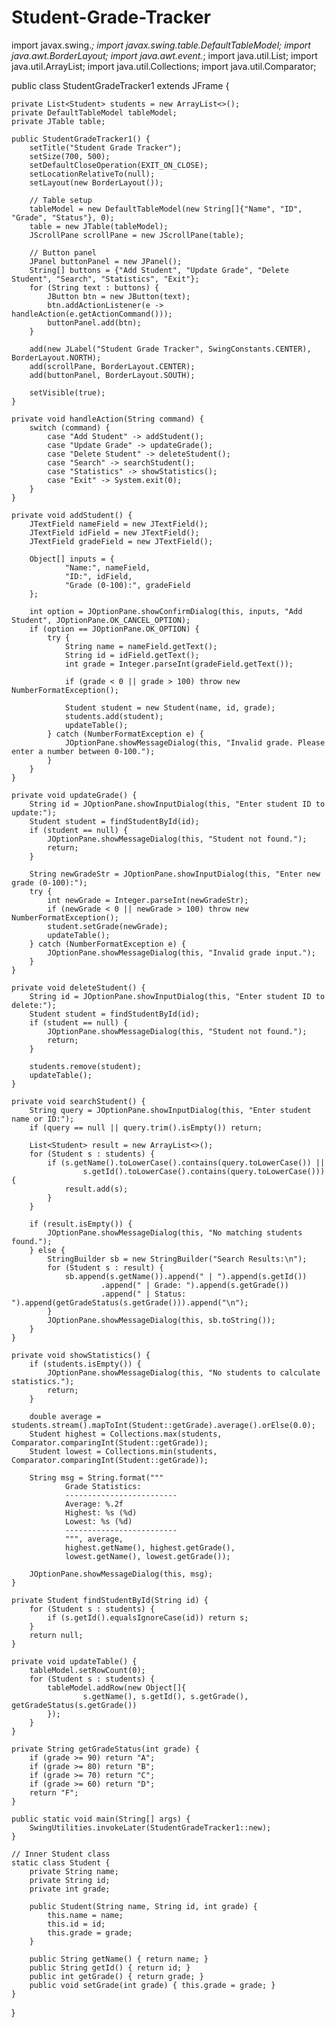 # Student-Grade-Tracker
import javax.swing.*;
import javax.swing.table.DefaultTableModel;
import java.awt.BorderLayout;
import java.awt.event.*;
import java.util.List;
import java.util.ArrayList;
import java.util.Collections;
import java.util.Comparator;

public class StudentGradeTracker1 extends JFrame {

    private List<Student> students = new ArrayList<>();
    private DefaultTableModel tableModel;
    private JTable table;

    public StudentGradeTracker1() {
        setTitle("Student Grade Tracker");
        setSize(700, 500);
        setDefaultCloseOperation(EXIT_ON_CLOSE);
        setLocationRelativeTo(null);
        setLayout(new BorderLayout());

        // Table setup
        tableModel = new DefaultTableModel(new String[]{"Name", "ID", "Grade", "Status"}, 0);
        table = new JTable(tableModel);
        JScrollPane scrollPane = new JScrollPane(table);

        // Button panel
        JPanel buttonPanel = new JPanel();
        String[] buttons = {"Add Student", "Update Grade", "Delete Student", "Search", "Statistics", "Exit"};
        for (String text : buttons) {
            JButton btn = new JButton(text);
            btn.addActionListener(e -> handleAction(e.getActionCommand()));
            buttonPanel.add(btn);
        }

        add(new JLabel("Student Grade Tracker", SwingConstants.CENTER), BorderLayout.NORTH);
        add(scrollPane, BorderLayout.CENTER);
        add(buttonPanel, BorderLayout.SOUTH);

        setVisible(true);
    }

    private void handleAction(String command) {
        switch (command) {
            case "Add Student" -> addStudent();
            case "Update Grade" -> updateGrade();
            case "Delete Student" -> deleteStudent();
            case "Search" -> searchStudent();
            case "Statistics" -> showStatistics();
            case "Exit" -> System.exit(0);
        }
    }

    private void addStudent() {
        JTextField nameField = new JTextField();
        JTextField idField = new JTextField();
        JTextField gradeField = new JTextField();

        Object[] inputs = {
                "Name:", nameField,
                "ID:", idField,
                "Grade (0-100):", gradeField
        };

        int option = JOptionPane.showConfirmDialog(this, inputs, "Add Student", JOptionPane.OK_CANCEL_OPTION);
        if (option == JOptionPane.OK_OPTION) {
            try {
                String name = nameField.getText();
                String id = idField.getText();
                int grade = Integer.parseInt(gradeField.getText());

                if (grade < 0 || grade > 100) throw new NumberFormatException();

                Student student = new Student(name, id, grade);
                students.add(student);
                updateTable();
            } catch (NumberFormatException e) {
                JOptionPane.showMessageDialog(this, "Invalid grade. Please enter a number between 0-100.");
            }
        }
    }

    private void updateGrade() {
        String id = JOptionPane.showInputDialog(this, "Enter student ID to update:");
        Student student = findStudentById(id);
        if (student == null) {
            JOptionPane.showMessageDialog(this, "Student not found.");
            return;
        }

        String newGradeStr = JOptionPane.showInputDialog(this, "Enter new grade (0-100):");
        try {
            int newGrade = Integer.parseInt(newGradeStr);
            if (newGrade < 0 || newGrade > 100) throw new NumberFormatException();
            student.setGrade(newGrade);
            updateTable();
        } catch (NumberFormatException e) {
            JOptionPane.showMessageDialog(this, "Invalid grade input.");
        }
    }

    private void deleteStudent() {
        String id = JOptionPane.showInputDialog(this, "Enter student ID to delete:");
        Student student = findStudentById(id);
        if (student == null) {
            JOptionPane.showMessageDialog(this, "Student not found.");
            return;
        }

        students.remove(student);
        updateTable();
    }

    private void searchStudent() {
        String query = JOptionPane.showInputDialog(this, "Enter student name or ID:");
        if (query == null || query.trim().isEmpty()) return;

        List<Student> result = new ArrayList<>();
        for (Student s : students) {
            if (s.getName().toLowerCase().contains(query.toLowerCase()) ||
                    s.getId().toLowerCase().contains(query.toLowerCase())) {
                result.add(s);
            }
        }

        if (result.isEmpty()) {
            JOptionPane.showMessageDialog(this, "No matching students found.");
        } else {
            StringBuilder sb = new StringBuilder("Search Results:\n");
            for (Student s : result) {
                sb.append(s.getName()).append(" | ").append(s.getId())
                        .append(" | Grade: ").append(s.getGrade())
                        .append(" | Status: ").append(getGradeStatus(s.getGrade())).append("\n");
            }
            JOptionPane.showMessageDialog(this, sb.toString());
        }
    }

    private void showStatistics() {
        if (students.isEmpty()) {
            JOptionPane.showMessageDialog(this, "No students to calculate statistics.");
            return;
        }

        double average = students.stream().mapToInt(Student::getGrade).average().orElse(0.0);
        Student highest = Collections.max(students, Comparator.comparingInt(Student::getGrade));
        Student lowest = Collections.min(students, Comparator.comparingInt(Student::getGrade));

        String msg = String.format("""
                Grade Statistics:
                -------------------------
                Average: %.2f
                Highest: %s (%d)
                Lowest: %s (%d)
                -------------------------
                """, average,
                highest.getName(), highest.getGrade(),
                lowest.getName(), lowest.getGrade());

        JOptionPane.showMessageDialog(this, msg);
    }

    private Student findStudentById(String id) {
        for (Student s : students) {
            if (s.getId().equalsIgnoreCase(id)) return s;
        }
        return null;
    }

    private void updateTable() {
        tableModel.setRowCount(0);
        for (Student s : students) {
            tableModel.addRow(new Object[]{
                    s.getName(), s.getId(), s.getGrade(), getGradeStatus(s.getGrade())
            });
        }
    }

    private String getGradeStatus(int grade) {
        if (grade >= 90) return "A";
        if (grade >= 80) return "B";
        if (grade >= 70) return "C";
        if (grade >= 60) return "D";
        return "F";
    }

    public static void main(String[] args) {
        SwingUtilities.invokeLater(StudentGradeTracker1::new);
    }

    // Inner Student class
    static class Student {
        private String name;
        private String id;
        private int grade;

        public Student(String name, String id, int grade) {
            this.name = name;
            this.id = id;
            this.grade = grade;
        }

        public String getName() { return name; }
        public String getId() { return id; }
        public int getGrade() { return grade; }
        public void setGrade(int grade) { this.grade = grade; }
    }
}

